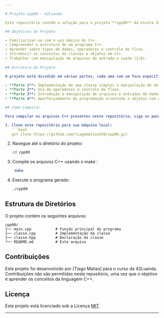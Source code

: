 ```yaml
---

# Projeto cpp00 - 42Luanda

Este repositório contém a solução para o projeto **cpp00** da escola 42. O objetivo deste projeto é proporcionar uma introdução ao desenvolvimento em C++ e focar nos conceitos fundamentais da linguagem, como classes, objetos, métodos e manipulação de fluxo de controle.

## Objetivos do Projeto

- Familiarizar-se com o uso básico de C++.
- Compreender a estrutura de um programa C++.
- Aprender sobre tipos de dados, operadores e controle de fluxo.
- Introduzir os conceitos de classes e objetos em C++.
- Trabalhar com manipulação de arquivos de entrada e saída (I/O).
  
## Estrutura do Projeto

O projeto está dividido em várias partes, cada uma com um foco específico no aprendizado de C++:

- **Parte 1**: Implementação de uma classe simples e manipulação de objetos.
- **Parte 2**: Uso de operadores e controle de fluxo.
- **Parte 3**: Introdução à manipulação de arquivos e entradas de dados.
- **Parte 4**: Aperfeiçoamento da programação orientada a objetos com o uso de construtores e destrutores.

## Como Compilar

Para compilar os arquivos C++ presentes neste repositório, siga os passos abaixo:

1. Clone este repositório para sua máquina local:
   ```bash
   git clone https://github.com/tiagomatias930/cpp00.git
   ```

2. Navegue até o diretório do projeto:
   ```bash
   cd cpp00
   ```

3. Compile os arquivos C++ usando o make`:
   ```bash
    make
   ```

4. Execute o programa gerado:
   ```bash
   ./cpp00
   ```

## Estrutura de Diretórios

O projeto contém os seguintes arquivos:

```
cpp00/
├── main.cpp           # Função principal do programa
├── classe.cpp         # Implementação da classe
├── classe.hpp         # Declaração da classe
└── README.md          # Este arquivo
```

## Contribuições

Este projeto foi desenvolvido por [Tiago Matias] para o curso da 42Luanda. Contribuições não são permitidas neste repositório, uma vez que o objetivo é aprender os conceitos da linguagem C++.

## Licença

Este projeto está licenciado sob a Licença [MIT](https://opensource.org/licenses/MIT).

---
```

